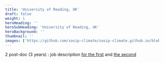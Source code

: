 ```yaml
---
title: 'University of Reading, UK'
draft: false
weight: 1
heroHeading: ''
heroSubHeading: 'University of Reading, UK'
heroBackground: ''
thumbnail: ''
images: ['https://github.com/sasip-climate/sasip-climate.github.io/blob/master/static/images/ice.jpg']
---
```


2 post-doc (3 years) : job description [for the first](https://jobs.reading.ac.uk/displayjob.aspx?jobid=7714) and [the second](https://jobs.reading.ac.uk//displayjob.aspx?jobid=7712)
